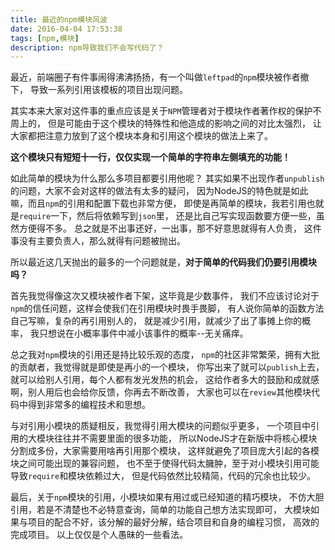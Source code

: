 ```yaml
---
title: 最近的npm模块风波
date: 2016-04-04 17:53:38
tags: [npm,模块]
description: npm导致我们不会写代码了？
---
```

最近，前端圈子有件事闹得沸沸扬扬，有一个叫做`leftpad`的`npm`模块被作者撤下，
导致一系列引用该模板的项目出现问题。

其实本来大家对这件事的重点应该是关于`NPM`管理者对于模块作者著作权的保护不周上的，
但是可能由于这个模块的特殊性和他造成的影响之间的对比太强烈，
让大家都把注意力放到了这个模块本身和引用这个模块的做法上来了。
<!--more-->
**这个模块只有短短十一行，仅仅实现一个简单的字符串左侧填充的功能！**

如此简单的模块为什么那么多项目都要引用他呢？
其实如果不出现作者`unpublish`的问题，大家不会对这样的做法有太多的疑问，
因为NodeJS的特色就是如此嘛，而且`npm`的引用和配置下载也非常方便， 
即使是再简单的模块，我若引用也就是`require`一下，然后将依赖写到`json`里，
还是比自己写实现函数要方便一些，虽然方便得不多。
总之就是不出事还好，一出事，那不好意思就得有人负责，
这件事没有主要负责人，那么就得有问题被抛出。

所以最近这几天抛出的最多的一个问题就是，**对于简单的代码我们仍要引用模块吗？**

首先我觉得像这次又模块被作者下架，这毕竟是少数事件，
我们不应该讨论对于`npm`的信任问题，这样会使我们在引用模块时畏手畏脚，
有人说你简单的函数方法自己写嘛，复杂的再引用别人的，
就是减少引用，就减少了出了事摊上你的概率，
我只想说在小概率事件中减小该事件的概率--无关痛痒。

总之我对`npm`模块的引用还是持比较乐观的态度，
`npm`的社区非常繁荣，拥有大批的贡献者，我觉得就是即使是再小的一个模块，
你写出来了就可以`publish`上去，就可以给别人引用，每个人都有发光发热的机会，
这给作者多大的鼓励和成就感啊，别人用后也会给你反馈，你再去不断改善，
大家也可以在`review`其他模块代码中得到非常多的编程技术和思想。

与对引用小模块的质疑相反，我觉得引用大模块的问题似乎更多，
一个项目中引用的大模块往往并不需要里面的很多功能，
所以NodeJS才在新版中将核心模块分割成多份，大家需要用啥再引用那个模块，
这样就避免了项目庞大引起的各模块之间可能出现的兼容问题，
也不至于使得代码太臃肿，至于对小模块引用可能导致`require`和模块依赖过大，
但是代码依然比较精简，代码的冗余也比较少。

最后，关于`npm`模块的引用，小模块如果有用过或已经知道的精巧模块，
不仿大胆引用，若是不清楚也不必特意查询，简单的功能自己想方法实现即可，
大模块如果与项目的配合不好，该分解的最好分解，结合项目和自身的编程习惯，
高效的完成项目。
以上仅仅是个人愚昧的一些看法。

